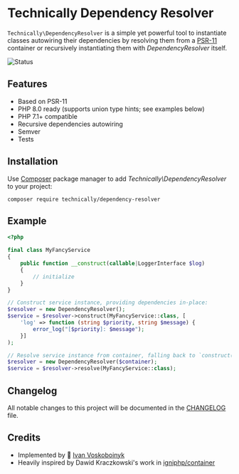 # Technically Dependency Resolver

`Technically\DependencyResolver` is a simple yet powerful tool to instantiate classes
autowiring their dependencies by resolving them from a [PSR-11][1] container 
or recursively instantiating them with *DependencyResolver* itself.

![Status][badge]


## Features

- Based on PSR-11
- PHP 8.0 ready (supports union type hints; see examples below)
- PHP 7.1+ compatible
- Recursive dependencies autowiring
- Semver
- Tests


## Installation

Use [Composer][2] package manager to add *Technically\DependencyResolver* to your project:

```
composer require technically/dependency-resolver
```


## Example

```php
<?php

final class MyFancyService 
{
    public function __construct(callable|LoggerInterface $log) 
    {
        // initialize
    }
}

// Construct service instance, providing dependencies in-place:
$resolver = new DependencyResolver();
$service = $resolver->construct(MyFancyService::class, [
    'log' => function (string $priority, string $message) {
        error_log("[$priority]: $message");
    }]
);

// Resolve service instance from container, falling back to `construct()` otherwise.
$resolver = new DependencyResolver($container);
$service = $resolver->resolve(MyFancyService::class);


```


## Changelog

All notable changes to this project will be documented in the [CHANGELOG](./CHANGELOG.md) file.


## Credits

- Implemented by :space_invader: [Ivan Voskoboinyk][3]
- Heavily inspired by Dawid Kraczkowski's work in [igniphp/container][4]

[1]: https://www.php-fig.org/psr/psr-11/
[2]: https://getcomposer.org/
[3]: https://github.com/e1himself?utm_source=web&utm_medium=github&utm_campaign=technically/dependency-resolver
[4]: https://github.com/igniphp/container
[badge]: https://github.com/technically-php/dependency-resolver/actions/workflows/test.yml/badge.svg
